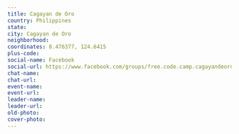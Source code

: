 ```yaml
---
title: Cagayan de Oro
country: Philippines
state: 
city: Cagayan de Oro
neighborhood: 
coordinates: 8.476377, 124.6415
plus-code:
social-name: Facebook
social-url: https://www.facebook.com/groups/free.code.camp.cagayandeoro.city
chat-name:
chat-url:
event-name:
event-url:
leader-name:
leader-url:
old-photo: 
cover-photo:
---
```

